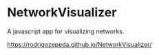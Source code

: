 # NetworkVisualizer
A javascript app for visualizing networks.

https://rodrigozepeda.github.io/NetworkVisualizer/
